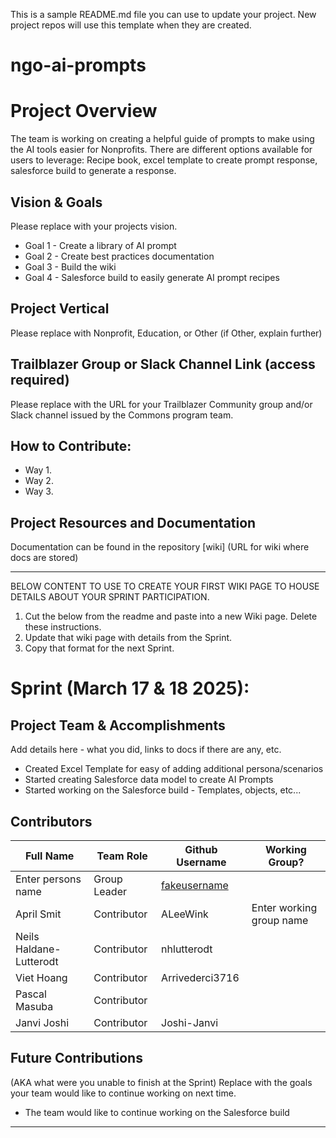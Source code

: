 This is a sample README.md file you can use to update your project. New project repos will use this template when they are created.

# ngo-ai-prompts

# Project Overview
  The team is working on creating a helpful guide of prompts to make using the AI tools easier for Nonprofits. There are different options available for users to leverage: Recipe book, excel template to create prompt response, salesforce build to generate a response.

## Vision & Goals
Please replace with your projects vision.
* Goal 1 - Create a library of AI prompt 
* Goal 2 - Create best practices documentation
* Goal 3 - Build the wiki
* Goal 4 - Salesforce build to easily generate AI prompt recipes

## Project Vertical
Please replace with Nonprofit, Education, or Other (if Other, explain further)

## Trailblazer Group or Slack Channel Link (access required)
Please replace with the URL for your Trailblazer Community group and/or Slack channel issued by the Commons program team.

## How to Contribute:
- Way 1.
- Way 2. 
- Way 3. 

## Project Resources and Documentation
Documentation can be found in the repository [wiki] (URL for wiki where docs are stored)


***
BELOW CONTENT TO USE TO CREATE YOUR FIRST WIKI PAGE TO HOUSE DETAILS ABOUT YOUR SPRINT PARTICIPATION. 
1. Cut the below from the readme and paste into a new Wiki page. Delete these instructions.
2. Update that wiki page with details from the Sprint. 
3. Copy that format for the next Sprint.

# Sprint (March 17 & 18 2025): 
## Project Team & Accomplishments
   Add details here - what you did, links to docs if there are any, etc.
   - Created Excel Template for easy of adding additional persona/scenarios
   - Started creating Salesforce data model to create AI Prompts
   - Started working on the Salesforce build - Templates, objects, etc...

## Contributors

Full Name               | Team Role     | Github Username                                    | Working Group? 
------------            | ------------- | -------------                                      |-------------   
Enter persons name      | Group Leader  | [fakeusername](https://github.com/fakeusername)    | 
April Smit              | Contributor   | ALeeWink                                           | Enter working group name
Neils Haldane-Lutterodt | Contributor   | nhlutterodt                                        |
Viet Hoang              | Contributor   | Arrivederci3716                                    |
Pascal Masuba           | Contributor   |                                                    |
Janvi Joshi             | Contributor   | Joshi-Janvi                                        |


## Future Contributions 
(AKA what were you unable to finish at the Sprint)
Replace with the goals your team would like to continue working on next time.

- The team would like to continue working on the Salesforce build

***

